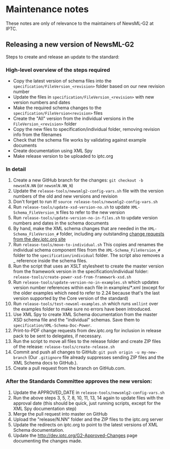 # Maintenance notes

These notes are only of relevance to the maintainers of NewsML-G2 at IPTC.

## Releasing a new version of NewsML-G2

Steps to create and release an update to the standard:

### High-level overview of the steps required
- Copy the latest version of schema files into the
  `specification/FileVersion_<revision>` folder based on our new revision number
- Update the files in `specification/FileVersion_<revision>` with new version
  numbers and dates
- Make the required schema changes to the `specification/FileVersion<revision>`
  files
- Create the "All" version from the individual versions in the
  `FileVersion_<revision>` folder
- Copy the new files to specification/individual folder, removing revision info
  from the filenames
- Check that the schema file works by validating against example documents
- Create documentation using XML Spy
- Make release version to be uploaded to iptc.org

### In detail
1.  Create a new GitHub branch for the changes: `git checkout -b newsmlN.NN`
    (or `newsmlN.NN_N`)
2.  Update the `release-tools/newsmlg2-config-vars.sh` file with the version
    numbers of the old and new versions and revision
3.  Don't forget to run it! `source release-tools/newsmlg2-config-vars.sh`
4.  Run `release-tools/update-xsd-version-no.sh` to update
    `XML-Schema_FileVersion_N` files to refer to the new version
5.  Run `release-tools/update-version-no-in-files.sh` to update version
    numbers and dates in the schema documents
6.  By hand, make the XML schema changes that are needed in the
    `XML-Schema_FileVersion_#` folder, including any outstanding [change
    requests from the dev.iptc.org
    site](http://dev.iptc.org/G2-Change-Requests-HP)
7.  Run `release-tools/move-to-individual.sh`
    This copies and renames the individual schema component files from the
    `XML-Schema_FileVersion_#` folder to the `specification/individual` folder.
    The script also removes a _<revision> reference inside the schema files.
8.  Run the script that uses an XSLT stylesheet to create the master version
    from the framework version in the specification/individual folder:
    `release-tools/create-power-xsd-from-framework-xsd.sh`
9.  Run `release-tools/update-version-no-in-examples.sh` which updates version
    number references within each file in examples/*.xml (except for the older
    examples which need to refer to 2.24 because that's the last version
    supported by the Core version of the standard)
10. Run `release-tools/test-newsml-examples.sh` which runs `xmllint` over the
    examples folder to make sure no errors have been introduced.
11. Use XML Spy to create XML Schema documentation from the master XSD schema
    file and the "individual" schemas. Save them to
    `specification/XML-Schema-Doc-Power`.
12. Print-to-PDF change requests from dev.iptc.org for inclusion in release pack
    to be sent to delegates, if necessary.
13. Run the script to move all files to the release folder and create ZIP files
    of the release: `release-tools/create-release.sh`
14. Commit and push all changes to GitHub: `git push origin -u my-new-branch`
    (Our `.gitignore` file already suppresses sending ZIP files and the XML
    Schema docs to GitHub.).
15. Create a pull request from the branch on GitHub.com.

### After the Standards Committee approves the new version:

1.  Update the APPROVED_DATE in `release-tools/newsmlg2-config-vars.sh`
2.  Run the above steps 3, 5, 7, 8, 10, 11, 13, 14 again to update files with
    the approval date (this should be quick, just running scripts, except for
    the XML Spy documentation step)
3.  Merge the pull request into master on GitHub
4.  Upload the "release/N.NN" folder and the ZIP files to the iptc.org server
5.  Update the redirects on iptc.org to point to the latest versions of XML
    Schema documentation.
6.  Update the http://dev.iptc.org/G2-Approved-Changes page documenting the
    changes made.
